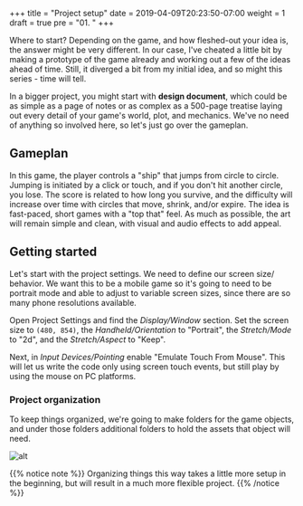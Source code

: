 +++
title = "Project setup"
date = 2019-04-09T20:23:50-07:00
weight = 1
draft = true
pre = "01. "
+++

Where to start? Depending on the game, and how fleshed-out your idea is, the
answer might be very different. In our case, I've cheated a little bit by making
a prototype of the game already and working out a few of the ideas ahead of time.
Still, it diverged a bit from my initial idea, and so might this series - time
will tell.

In a bigger project, you might start with **design document**, which could be
as simple as a page of notes or as complex as a 500-page treatise laying out
every detail of your game's world, plot, and mechanics. We've no need of anything
so involved here, so let's just go over the gameplan.

## Gameplan

In this game, the player controls a "ship" that jumps from circle to circle.
Jumping is initiated by a click or touch, and if you don't hit another circle,
you lose. The score is related to how long you survive, and the difficulty will
increase over time with circles that move, shrink, and/or expire. The idea is
fast-paced, short games with a "top that" feel. As much as possible, the art
will remain simple and clean, with visual and audio effects to add appeal.

## Getting started

Let's start with the project settings. We need to define our screen size/
behavior. We want this to be a mobile game so it's going to need to be portrait
mode and able to adjust to variable screen sizes, since there are so many
phone resolutions available.

Open Project Settings and find the _Display/Window_ section. Set the screen size
to `(480, 854)`, the _Handheld/Orientation_ to "Portrait", the _Stretch/Mode_
to "2d", and the _Stretch/Aspect_ to "Keep".

Next, in _Input Devices/Pointing_ enable "Emulate Touch From Mouse". This will
let us write the code only using screen touch events, but still play by using
the mouse on PC platforms.

### Project organization

To keep things organized, we're going to make folders for the game objects,
and under those folders additional folders to hold the assets that object
will need.

![alt](/godot_lessons/img/cj_01_01.png?width=200)

{{% notice note %}}
Organizing things this way takes a little more setup in the beginning, but will
result in a much more flexible project.
{{% /notice %}}

